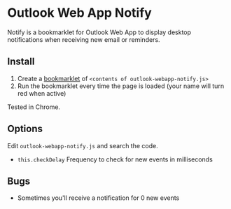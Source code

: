 # Outlook Web App Notify

Notify is a bookmarklet for Outlook Web App to display desktop notifications when receiving new email or reminders.

## Install

1. Create a [bookmarklet](https://en.wikipedia.org/wiki/Bookmarklet) of ``<contents of outlook-webapp-notify.js>``
1. Run the bookmarklet every time the page is loaded (your name will turn red when active)

Tested in Chrome.

## Options

Edit ``outlook-webapp-notify.js`` and search the code.

* ``this.checkDelay`` Frequency to check for new events in milliseconds

## Bugs

* Sometimes you'll receive a notification for 0 new events
